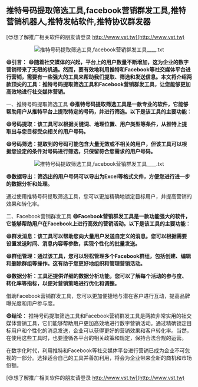 ## **推特号码提取筛选工具,facebook营销群发工具,推特营销机器人,推特发帖软件,推特协议群发器**

[😍想了解推广相关软件的朋友请登录 http://www.vst.tw](http://www.vst.tw)

 <center><img src="https://vst.tw/MP4/tuiguang/png/4.png" alt="推特号码提取筛选工具,facebook营销群发工具____.txt"></center>

**😄引言：**
**😄随着社交媒体的兴起，平台上的用户数量不断增加，这为企业的数字营销带来了无限的机遇。然而，要有效地利用推特和Facebook等社交媒体平台进行营销，需要有一些强大的工具来帮助我们提取、筛选和发送信息。本文将介绍两款顶尖的工具：推特号码提取筛选工具和Facebook营销群发工具，让您能够更加高效地进行社交媒体营销。**

一、推特号码提取筛选工具
**😄推特号码提取筛选工具是一款专业的软件，它能够帮助用户从推特平台上提取特定的号码，并进行筛选。以下是该工具的主要功能：**

**😄号码提取：该工具可以根据关键词、地理位置、用户类型等条件，从推特上提取出与您目标受众相关的用户号码。**

**😄号码筛选：提取到的号码可能包含大量无效或不相关的用户，但该工具可以根据您设定的条件对号码进行筛选，只保留符合您需求的用户号码。**

 <center><img src="https://vst.tw/MP4/tuiguang/png/8.png" alt="推特号码提取筛选工具,facebook营销群发工具____.txt"></center>

**😄数据导出：筛选出的用户号码可以导出为Excel等格式文件，方便您进行进一步的数据分析和处理。**

通过使用推特号码提取筛选工具，您可以更加精确地锁定目标用户，并提高营销的效果和转化率。

二、Facebook营销群发工具
**😄Facebook营销群发工具是一款功能强大的软件，它能够帮助用户在Facebook上进行高效的营销活动。以下是该工具的主要功能：**

**😄群发消息：该工具可以帮助您向大量用户发送自定义的消息。您可以根据需要设置发送时间、消息内容等参数，实现个性化的批量发送。**

**😄群组管理：通过该工具，您可以轻松管理多个Facebook群组，包括创建、编辑和删除群组等操作。这有助于您更好地组织和管理营销活动。**

**😄数据分析：工具还提供详细的数据分析功能，您可以了解每个活动的参与度、转化率等指标，以便对营销策略进行优化和调整。**

借助Facebook营销群发工具，您可以更加便捷地与潜在客户进行互动，提高品牌曝光度和用户参与度。

**😄结论：**
推特号码提取筛选工具和Facebook营销群发工具是两款非常实用的社交媒体营销工具，它们能够帮助用户更加高效地进行数字营销活动。通过精确锁定目标用户和个性化的消息发送，企业可以获得更好的营销效果和客户转化率。当然，在使用这些工具时，也要遵循各平台的相关政策和规定，保持合法合规的运营。

在数字化时代，利用推特和Facebook等社交媒体平台进行营销已成为企业不可忽视的一部分。选择适合自己的工具并善加利用，将会为企业带来全新的商机和市场份额。

[😍想了解推广相关软件的朋友请登录 http://www.vst.tw](http://www.vst.tw)



